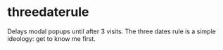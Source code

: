 threedaterule
=============

Delays modal popups until after 3 visits. The three dates rule is a simple ideology: get to know me first.
